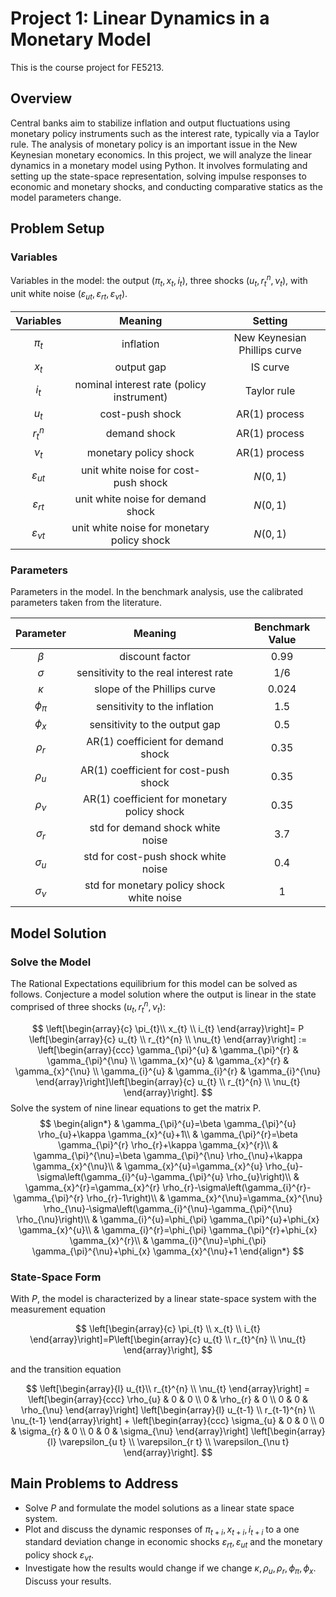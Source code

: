 # Project 1: Linear Dynamics in a Monetary Model

This is the course project for FE5213.

## Overview

Central banks aim to stabilize inflation and output fluctuations using monetary policy instruments such as the interest rate, typically via a Taylor rule. The analysis of monetary policy is an important issue in the New Keynesian monetary economics. In this project, we will analyze the linear dynamics in a monetary model using Python. It involves formulating and setting up the state-space representation, solving impulse responses to economic and monetary shocks, and conducting comparative statics as the model parameters change.

## Problem Setup

### Variables

Variables in the model: the output $(\pi_t, x_t, i_t)$, three shocks $\left(u_{t}, r_{t}^{n}, \nu_{t}\right)$, with unit white noise $(\varepsilon_{u t}, \varepsilon_{r t}, \varepsilon_{\nu t})$.

| Variables | Meaning | Setting |
|:---------:|:-------:|:-------:|
|$\pi_t$|inflation|New Keynesian Phillips curve|
|$x_t$|output gap|IS curve|
|$i_t$|nominal interest rate (policy instrument)|Taylor rule|
|$u_t$|cost-push shock| AR(1) process |
|$r_{t}^{n}$|demand shock| AR(1) process |
|$\nu_t$|monetary policy shock| AR(1) process |
|$\varepsilon_{u t}$| unit white noise for cost-push shock | $N(0,1)$|
|$\varepsilon_{r t}$| unit white noise for demand shock | $N(0,1)$|
|$\varepsilon_{\nu t}$| unit white noise for monetary policy shock | $N(0,1)$|

### Parameters

Parameters in the model. In the benchmark analysis, use the calibrated parameters taken from the literature.

| Parameter | Meaning | Benchmark Value  |
|:--------:|:------:|:------:|
| $\beta$  | discount factor | 0.99   |
| $\sigma$ | sensitivity to the real interest rate | 1/6 |
| $\kappa$ | slope of the Phillips curve | 0.024  |
| $\phi_{\pi}$ | sensitivity to the inflation | 1.5 |
| $\phi_{x}$ | sensitivity to the output gap | 0.5 |
| $\rho_{r}$ | AR(1) coefficient for demand shock| 0.35  |
| $\rho_{u}$ | AR(1) coefficient for cost-push shock | 0.35  |
| $\rho_{\nu}$ | AR(1) coefficient for monetary policy shock | 0.35 |
| $\sigma_{r}$ | std for demand shock white noise | 3.7 |
| $\sigma_{u}$ |std for cost-push shock white noise | 0.4 |
| $\sigma_{\nu}$ |std for monetary policy shock white noise | 1 |

## Model Solution

### Solve the Model

The Rational Expectations equilibrium for this model can be solved as follows. Conjecture a model solution where the output is linear in the state comprised of three shocks $\left(u_{t}, r_{t}^{n}, \nu_{t}\right):$

$$
    \left[\begin{array}{c}
    \pi_{t}\\
    x_{t} \\
    i_{t}
    \end{array}\right]= P \left[\begin{array}{c}
    u_{t} \\
    r_{t}^{n} \\
    \nu_{t}
    \end{array}\right] := \left[\begin{array}{ccc}
    \gamma_{\pi}^{u} & \gamma_{\pi}^{r} & \gamma_{\pi}^{\nu} \\
    \gamma_{x}^{u} & \gamma_{x}^{r} & \gamma_{x}^{\nu} \\
    \gamma_{i}^{u} & \gamma_{i}^{r} & \gamma_{i}^{\nu}
    \end{array}\right]\left[\begin{array}{c}
    u_{t} \\
    r_{t}^{n} \\
    \nu_{t}
    \end{array}\right].
$$
Solve the system of nine linear equations to get the matrix P.
$$
    \begin{align*}
        & \gamma_{\pi}^{u}=\beta \gamma_{\pi}^{u} \rho_{u}+\kappa \gamma_{x}^{u}+1\\
        & \gamma_{\pi}^{r}=\beta \gamma_{\pi}^{r} \rho_{r}+\kappa \gamma_{x}^{r}\\
        & \gamma_{\pi}^{\nu}=\beta \gamma_{\pi}^{\nu} \rho_{\nu}+\kappa \gamma_{x}^{\nu}\\
        & \gamma_{x}^{u}=\gamma_{x}^{u} \rho_{u}-\sigma\left(\gamma_{i}^{u}-\gamma_{\pi}^{u} \rho_{u}\right)\\
        & \gamma_{x}^{r}=\gamma_{x}^{r} \rho_{r}-\sigma\left(\gamma_{i}^{r}-\gamma_{\pi}^{r} \rho_{r}-1\right)\\
        & \gamma_{x}^{\nu}=\gamma_{x}^{\nu} \rho_{\nu}-\sigma\left(\gamma_{i}^{\nu}-\gamma_{\pi}^{\nu} \rho_{\nu}\right)\\
        & \gamma_{i}^{u}=\phi_{\pi} \gamma_{\pi}^{u}+\phi_{x} \gamma_{x}^{u}\\
        & \gamma_{i}^{r}=\phi_{\pi} \gamma_{\pi}^{r}+\phi_{x} \gamma_{x}^{r}\\
        & \gamma_{i}^{\nu}=\phi_{\pi} \gamma_{\pi}^{\nu}+\phi_{x} \gamma_{x}^{\nu}+1
    \end{align*}
$$

### State-Space Form

With $P$, the model is characterized by a linear state-space system with the measurement equation

$$
    \left[\begin{array}{c}
    \pi_{t} \\
    x_{t} \\
    i_{t}
    \end{array}\right]=P\left[\begin{array}{c}
    u_{t} \\
    r_{t}^{n} \\
    \nu_{t}
    \end{array}\right],
$$

and the transition equation

$$
    \left[\begin{array}{l}
    u_{t}\\
    r_{t}^{n} \\
    \nu_{t}
    \end{array}\right]
    =
    \left[\begin{array}{ccc}
    \rho_{u} & 0 & 0 \\
    0 & \rho_{r} & 0 \\
    0 & 0 & \rho_{\nu}
    \end{array}\right]
    \left[\begin{array}{l}
    u_{t-1} \\
    r_{t-1}^{n} \\
    \nu_{t-1}
    \end{array}\right]
    +
    \left[\begin{array}{ccc}
    \sigma_{u} & 0 & 0 \\
    0 & \sigma_{r} & 0 \\
    0 & 0 & \sigma_{\nu}
    \end{array}\right]
    \left[\begin{array}{l}
    \varepsilon_{u t} \\
    \varepsilon_{r t} \\
    \varepsilon_{\nu t}
    \end{array}\right].
$$

## Main Problems to Address

- Solve $P$ and formulate the model solutions as a linear state space system.
- Plot and discuss the dynamic responses of $\pi_{t+i}, x_{t+i}, i_{t+i}$ to a one standard deviation change in economic shocks $\varepsilon_{r t}, \varepsilon_{u t}$ and the monetary policy shock $\varepsilon_{\nu t}$.
- Investigate how the results would change if we change $\kappa, \rho_{u}, \rho_{r}, \phi_{\pi}, \phi_{x}$. Discuss your results.
